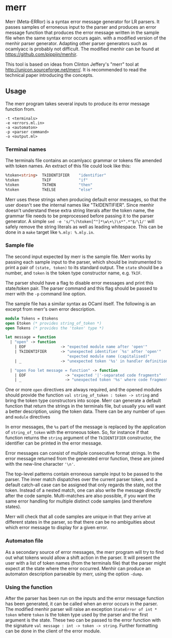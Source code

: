merr
====

Merr (Meta-ERRor) is a syntax error message generator for LR parsers. It
passes samples of erroneous input to the parser and produces an error message
function that produces the error message written in the sample file when the
same syntax error occurs again.  with a modified version of the menhir parser
generator. Adapting other parser generators such as ocamlyacc is probably not
difficult. The modified menhir can be found at
https://github.com/pippijn/menhir.

This tool is based on ideas from Clinton Jeffery's "merr" tool at
http://unicon.sourceforge.net/merr/. It is recommended to read the technical
paper introducing the concepts.


Usage
-----

The merr program takes several inputs to produce its error message function
from.

```
-t <terminals>
-e <errors.ml.in>
-a <automaton>
-p <parser command>
-o <output.ml>
```

### Terminal names

The terminals file contains an ocamlyacc grammar or tokens file amended with
token names. An extract of this file could look like this:

```ocaml
%token<string>  TkIDENTIFIER    "identifier"
%token          TkIF            "if"
%token          TkTHEN          "then"
%token          TkELSE          "else"
```

Merr uses these strings when producing default error messages, so that the
user doesn't see the internal names like "TkIDENTIFIER". Since menhir doesn't
understand these extra string literals after the token name, the grammar file
needs to be preprocessed before passing it to the parser generator. A simple
``sed -e 's/^\(%token[^"]*\w\+\)\s*".*"$/\1/'`` will safely remove the string
literals as well as leading whitespace. This can be done in a `make` target
like `%.mly: %.mly.in`.


### Sample file

The second input expected by merr is the sample file. Merr works by passing
each sample input to the parser, which should be instrumented to print a pair
of `(state, token)` to its standard output. The `state` should be a number,
and `token` is the token type constructor name, e.g. `TkIF`.

The parser should have a flag to disable error messages and print this
state/token pair. The parser command and this flag should be passed to merr
with the `-p` command line option.

The sample file has a similar syntax as OCaml itself. The following is an
excerpt from merr's own error description.

```ocaml
module Tokens = Etokens
open Etoken (* provides string_of_token *)
open Tokens (* provides the 'token' type *)

let message = function
  | "open" -> function
    | EOF               -> "expected module name after 'open'"
    | TkIDENTIFIER      -> "unexpected identifier `%s' after 'open'"
                           "expected module name (capitalised)"
    | _                 -> "unexpected token '%s' in handler definition"

  | "open Foo let message = function" -> function
    | EOF                 -> "expected '|'-separated code fragments"
    | _                   -> "unexpected token '%s' where code fragments expected"
```

One or more `open` directives are always required, and the opened modules
should provide the function `val string_of_token : token -> string` and bring
the token type constructors into scope. Merr can generate a default function
that return the strings in the terminals file, but usually you will want a
better description, using the token data. There can be any number of `open`
and `module` directives

In error messages, the `%s` part of the message is replaced by the application
of `string_of_token` with the erroneous token. So, for instance if that
function returns the `string` argument of the `TkIDENTIFIER` constructor, the
identifier can be printed in the error message.

Error messages can consist of multiple consecutive format strings. In the
error message returned from the generated error function, these are joined
with the new-line character `'\n'`.

The top-level patterns contain erroneous sample input to be passed to the
parser. The inner match dispatches over the current parser token, and a
default catch-all case can be assigned that only regards the state, not the
token. Instead of a nested match, one can also write the message directly
after the code sample. Multi-matches are also possible, if you want the same
error handling for multiple distinct code samples (and therefore states).

Merr will check that all code samples are unique in that they arrive at
different states in the parser, so that there can be no ambiguities about
which error message to display for a given error.


### Automaton file

As a secondary source of error messages, the merr program will try to find out
what tokens would allow a shift action in the parser. It will present the user
with a list of token names (from the terminals file) that the parser might
expect at the state where the error occurred. Menhir can produce an automaton
description parseable by merr, using the option `-dump`.


### Using the function

After the parser has been run on the inputs and the error message function has
been generated, it can be called when an error occurs in the parser. The
modified menhir parser will raise an exception `StateError of int * token`
where `token` is the token type used by the parser and the first argument is
the state. These two can be passed to the error function with the signature
`val message : int -> token -> string`. Further formatting can be done in the
client of the error module.
